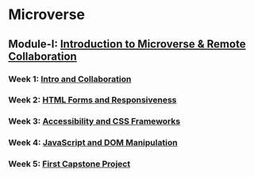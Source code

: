 # Microverse

## Module-I: [Introduction to Microverse & Remote Collaboration](https://github.com/CodeBitChips/Microverse/blob/main/Module-I)

### Week 1: [Intro and Collaboration](https://github.com/CodeBitChips/Microverse/blob/main/Module-I/Week01)

### Week 2: [HTML Forms and Responsiveness](https://github.com/CodeBitChips/Microverse/blob/main/Module-I/Week02)

### Week 3: [Accessibility and CSS Frameworks](https://github.com/CodeBitChips/Microverse/blob/main/Module-I/Week03)

### Week 4: [JavaScript and DOM Manipulation](https://github.com/CodeBitChips/Microverse/blob/main/Module-I/Week04)

### Week 5: [First Capstone Project](https://github.com/CodeBitChips/Microverse/blob/main/Module-I/Week05)

